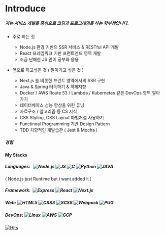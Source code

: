 # Introduce

##### 저는 서비스 개발을 중심으로 코딩과 프로그래밍을 하는 학부생입니다.

- 주로 하는 짓
  - Node.js 환경 기반의 SSR 서비스 & RESTful API 개발
  - React 프레임워크 기반 프런트엔드 영역 개발
  - 조금 난해한 JS 언어 공부와 응용
  
- 앞으로 하고싶은 것 ( 알아가고 싶은 것 )
  - Next.js 를 비롯한 프런트 영역에서의 SSR 구현
  - Java & Spring 터득하기 & 객체지향
  - Docker / AWS Route 53 / Lambda / Kubernetes 같은 DevOps 영역 알아가기
  - 데이터베이스 성능 향상을 위한 튜닝
  - 자료구조 / 알고리즘 등 CS 지식
  - CSS Styling, CSS Layout 마법처럼 사용하기
  - Functinoal Programming 기반 Design Pattern
  - TDD 지향적인 개발습관 ( Jest & Mocha )

##### 경험

#### My Stacks
##### Languages:  &nbsp; ![Node.js](https://img.shields.io/badge/-Node.js-green?style=flat-square&logo=Node.js) ![JS](https://img.shields.io/badge/-ECMAScript-ffba08?style=flat-square&logo=JavaScript) ![C](https://img.shields.io/badge/-%20C%20Language%20-bde0fe?style=flat-square&logo=C) ![Python](https://img.shields.io/badge/-Python-48bfe3?style=flat-square&logo=python)  ![JAVA](https://img.shields.io/badge/-Java-c38e70?style=flat-square&logo=Java)
( Node.js just Runtime but i want added it )
##### Framework: &nbsp;![Express](https://img.shields.io/badge/-Express.js-90be6d?style=flat-square&logo=Node.js) ![React](https://img.shields.io/badge/-React.js-edf2f4?style=flat-square&logo=React) ![Next.js](https://img.shields.io/badge/-Next.js-000000?style=flat-square&logo=Next.js)
##### Web: ![HTML5](https://img.shields.io/badge/-HTML-f3722c?style=flat-square&logo=HTML5) ![CSS3](https://img.shields.io/badge/-CSS-219ebc?style=flat-square&logo=CSS3) ![SCSS](https://img.shields.io/badge/-SCSS-ffafcc?style=flat-square&logo=CSS3) ![Webpack](https://img.shields.io/badge/-Webpack-ffffff?style=flat-square&logo=Webpack) ![PUG](https://img.shields.io/badge/Template-pug-C3926F?style=flat-square)
##### DevOps: ![Linux](https://img.shields.io/badge/-Linux-fca311?style=flat-square&logo=Linux) ![AWS](https://img.shields.io/badge/-AWS-1d3557?style=flat-square&logo=Amazon%20AWS) ![GCP](https://img.shields.io/badge/-GCP-ffffff?style=flat-square&logo=Google%20Cloud)
[![Hits](https://hits.seeyoufarm.com/api/count/incr/badge.svg?url=https%3A%2F%2Fgithub.com%2Fgalaxy4276&count_bg=%238FE3EF&title_bg=%23FF8484&icon=&icon_color=%23FFFFFF&title=visit&edge_flat=false)](https://hits.seeyoufarm.com)

